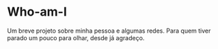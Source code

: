 # Who-am-I
Um breve projeto sobre minha pessoa e algumas redes.
Para quem tiver parado um pouco para olhar, desde já agradeço.
